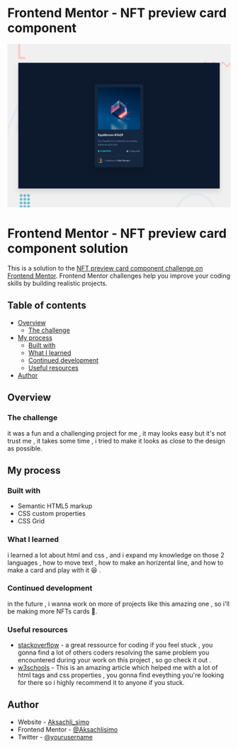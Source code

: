 # Frontend Mentor - NFT preview card component

![Design preview for the NFT preview card component coding challenge](./design/desktop-preview.jpg)

# Frontend Mentor - NFT preview card component solution

This is a solution to the [NFT preview card component challenge on Frontend Mentor](https://www.frontendmentor.io/challenges/nft-preview-card-component-SbdUL_w0U). Frontend Mentor challenges help you improve your coding skills by building realistic projects. 

## Table of contents

- [Overview](#overview)
  - [The challenge](#the-challenge)
- [My process](#my-process)
  - [Built with](#built-with)
  - [What I learned](#what-i-learned)
  - [Continued development](#continued-development)
  - [Useful resources](#useful-resources)
- [Author](#author)



## Overview

### The challenge

it was a fun and a challenging project for me , it may looks easy but it's not trust me , it takes some time , i tried to make it looks as close to the design as possible.


## My process

### Built with

- Semantic HTML5 markup
- CSS custom properties
- CSS Grid
### What I learned

i learned a lot about html and css , and i expand my knowledge on those 2 languages , how to move text , how to make an horizental line, and how to make a card and play with it 😆 .


### Continued development

in the future , i wanna work on more of projects like this amazing one , so i'll be making more NFTs cards 🖤.


### Useful resources

- [stackoverflow](https://stackoverflow.com/) - a great ressource for coding if you feel stuck , you gonna find a lot of others coders resolving the same problem you encountered during your work on this project , so go check it out .
- [w3schools](https://www.w3schools.com/) - This is an amazing article which helped me with a lot of html tags and css properties , you gonna find eveything you're looking for there so i highly recommend it to anyone if you stuck.

## Author

- Website - [Aksachli_simo](https://aksachlisimo.github.io/My-Portfolio/)
- Frontend Mentor - [@Aksachlisimo](https://www.frontendmentor.io/profile/Aksachlisimo)
- Twitter - [@yourusername](https://www.twitter.com/yourusername)

